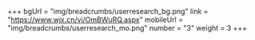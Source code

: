 +++
bgUrl = "img/breadcrumbs/userresearch_bg.png"
link = "https://www.wjx.cn/vj/OmBWuRQ.aspx"
mobileUrl = "img/breadcrumbs/userresearch_mo.png"
number = "3"
weight =  3
+++
